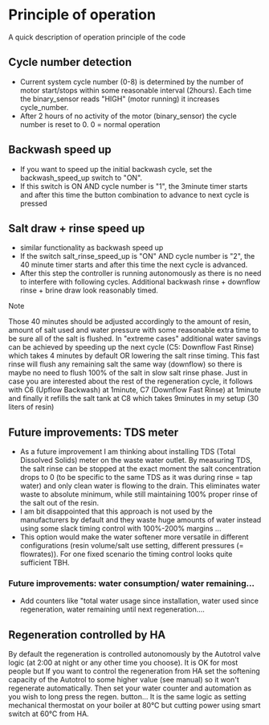 # Principle of operation
A quick description of operation principle of the code
## Cycle number detection
- Current system cycle number (0-8) is determined by the number of motor start/stops within some reasonable interval (2hours). Each time the binary_sensor reads "HIGH" (motor running) it increases cycle_number.
- After 2 hours of no activity of the motor (binary_sensor) the cycle number is reset to 0. 0 = normal operation

## Backwash speed up
- If you want to speed up the initial backwash cycle, set the backwash_speed_up switch to "ON".
- If this switch is ON AND cycle number is "1", the 3minute timer starts and after this time the button combination to advance to next cycle is pressed

## Salt draw + rinse speed up
- similar functionality as backwash speed up
- If the switch salt_rinse_speed_up is "ON" AND cycle number is "2", the 40 minute timer starts and after this time the next cycle is advanced.
- After this step the controller is running autonomously as there is no need to interfere with following cycles. Additional backwash rinse + downflow rinse + brine draw look reasonably timed.
> [!NOTE]
> Those 40 minutes should be adjusted accordingly to the amount of resin, amount of salt used and water pressure with some reasonable extra time to be sure all of the salt is flushed.
> In "extreme cases" additional water savings can be achieved by speeding up the next cycle (C5: Downflow Fast Rinse) which takes 4 minutes by default OR lowering the salt rinse timing. This fast rinse will flush any remaining salt the same way (downflow) so there is maybe no need to flush 100% of the salt in slow salt rinse phase.
> Just in case you are interested about the rest of the regeneration cycle, it follows with C6 (Upflow Backwash) at 1minute, C7 (Downflow Fast Rinse) at 1minute and finally it refills the salt tank at C8 which takes 9minutes in my setup (30 liters of resin)

## Future improvements: TDS meter
- As a future improvement I am thinking about installing TDS (Total Dissolved Solids) meter on the waste water outlet. By measuring TDS, the salt rinse can be stopped at the exact moment the salt concentration drops to 0 (to be specific to the same TDS as it was during rinse = tap water) and only clean water is flowing to the drain. This eliminates water waste to absolute minimum, while still maintaining 100% proper rinse of the salt out of the resin.
- I am bit disappointed that this approach is not used by the manufacturers by default and they waste huge amounts of water instead using some slack timing control with 100%-200% margins ...
- This option would make the water softener more versatile in different configurations (resin volume/salt use setting, different pressures (= flowrates)). For one fixed scenario the timing control looks quite sufficient TBH.

### Future improvements: water consumption/ water remaining...
- Add counters like "total water usage since installation, water used since regeneration, water remaining until next regeneration....

## Regeneration controlled by HA
By default the regeneration is controlled autonomously by the Autotrol valve logic (at 2:00 at night or any other time you choose). It is OK for most people but If you want to control the regeneration from HA set the softening capacity of the Autotrol to some higher value (see manual) so it won't regenerate automatically. Then set your water counter and automation as you wish to long press the regen. button... It is the same logic as setting mechanical thermostat on your boiler at 80°C but cutting power using smart switch at 60°C from HA.

